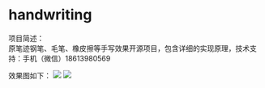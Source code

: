 # handwriting
项目简述：</br>
原笔迹钢笔、毛笔、橡皮擦等手写效果开源项目，包含详细的实现原理，技术支持：手机（微信）18613980569

效果图如下：
![](https://raw.githubusercontent.com/leiguoqiang1818/handwriting/master/image/shufa.jpg)
![](https://raw.githubusercontent.com/leiguoqiang1818/handwriting/master/image/maozedong.jpg)
